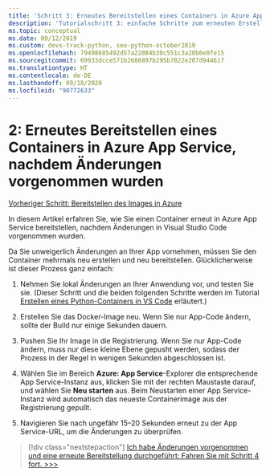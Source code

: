 ```yaml
---
title: 'Schritt 3: Erneutes Bereitstellen eines Containers in Azure App Service, nachdem Änderungen in Visual Studio Code vorgenommen wurden'
description: 'Tutorialschritt 3: einfache Schritte zum erneuten Erstellen und Bereitstellen eines Containerimages'
ms.topic: conceptual
ms.date: 09/12/2019
ms.custom: devx-track-python, seo-python-october2019
ms.openlocfilehash: 79498685492d57a22884b30c551c3a28b6e0fe15
ms.sourcegitcommit: 69933dcce571b2686897b295b7822e207d944617
ms.translationtype: HT
ms.contentlocale: de-DE
ms.lasthandoff: 09/18/2020
ms.locfileid: "90772633"
---
```

# <a name="2-redeploy-a-container-to-azure-app-service-after-making-changes"></a>2: Erneutes Bereitstellen eines Containers in Azure App Service, nachdem Änderungen vorgenommen wurden

[Vorheriger Schritt: Bereitstellen des Images in Azure](tutorial-deploy-containers-02.md)

In diesem Artikel erfahren Sie, wie Sie einen Container erneut in Azure App Service bereitstellen, nachdem Änderungen in Visual Studio Code vorgenommen wurden.

Da Sie unweigerlich Änderungen an Ihrer App vornehmen, müssen Sie den Container mehrmals neu erstellen und neu bereitstellen. Glücklicherweise ist dieser Prozess ganz einfach:

1. Nehmen Sie lokal Änderungen an Ihrer Anwendung vor, und testen Sie sie. (Dieser Schritt und die beiden folgenden Schritte werden im Tutorial [Erstellen eines Python-Containers in VS Code](https://code.visualstudio.com/docs/python/tutorial-create-containers) erläutert.)

1. Erstellen Sie das Docker-Image neu. Wenn Sie nur App-Code ändern, sollte der Build nur einige Sekunden dauern.

1. Pushen Sie Ihr Image in die Registrierung. Wenn Sie nur App-Code ändern, muss nur diese kleine Ebene gepusht werden, sodass der Prozess in der Regel in wenigen Sekunden abgeschlossen ist.

1. Wählen Sie im Bereich **Azure: App Service**-Explorer die entsprechende App Service-Instanz aus, klicken Sie mit der rechten Maustaste darauf, und wählen Sie **Neu starten** aus. Beim Neustarten einer App Service-Instanz wird automatisch das neueste Containerimage aus der Registrierung gepullt.

1. Navigieren Sie nach ungefähr 15–20 Sekunden erneut zu der App Service-URL, um die Änderungen zu überprüfen.

> [!div class="nextstepaction"]
> [Ich habe Änderungen vorgenommen und eine erneute Bereitstellung durchgeführt: Fahren Sie mit Schritt 4 fort. >>>](tutorial-deploy-containers-04.md)

